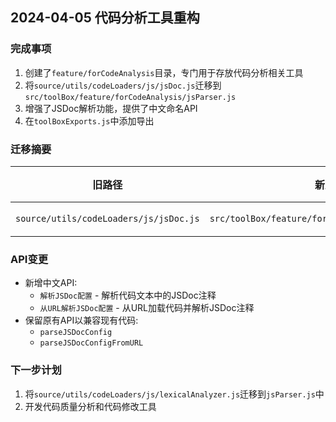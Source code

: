 ## 2024-04-05 代码分析工具重构

### 完成事项

1. 创建了`feature/forCodeAnalysis`目录，专门用于存放代码分析相关工具
2. 将`source/utils/codeLoaders/js/jsDoc.js`迁移到`src/toolBox/feature/forCodeAnalysis/jsParser.js`
3. 增强了JSDoc解析功能，提供了中文命名API
4. 在`toolBoxExports.js`中添加导出

### 迁移摘要

| 旧路径 | 新路径 | 状态 |
|--------|--------|------|
| `source/utils/codeLoaders/js/jsDoc.js` | `src/toolBox/feature/forCodeAnalysis/jsParser.js` | 完成 |

### API变更

- 新增中文API:
  - `解析JSDoc配置` - 解析代码文本中的JSDoc注释
  - `从URL解析JSDoc配置` - 从URL加载代码并解析JSDoc注释
- 保留原有API以兼容现有代码:
  - `parseJSDocConfig`
  - `parseJSDocConfigFromURL`

### 下一步计划

1. 将`source/utils/codeLoaders/js/lexicalAnalyzer.js`迁移到`jsParser.js`中
2. 开发代码质量分析和代码修改工具
